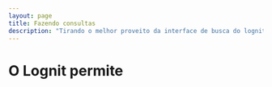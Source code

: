 ```yaml
---
layout: page
title: Fazendo consultas
description: "Tirando o melhor proveito da interface de busca do lognit"
---
```


# O Lognit permite
